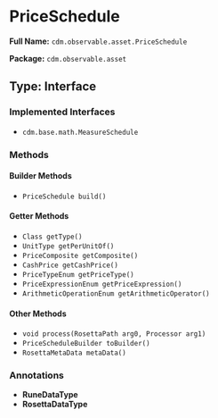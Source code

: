 # PriceSchedule

**Full Name:** `cdm.observable.asset.PriceSchedule`

**Package:** `cdm.observable.asset`

## Type: Interface

### Implemented Interfaces

- `cdm.base.math.MeasureSchedule`

### Methods

#### Builder Methods

- `PriceSchedule build()`

#### Getter Methods

- `Class getType()`
- `UnitType getPerUnitOf()`
- `PriceComposite getComposite()`
- `CashPrice getCashPrice()`
- `PriceTypeEnum getPriceType()`
- `PriceExpressionEnum getPriceExpression()`
- `ArithmeticOperationEnum getArithmeticOperator()`

#### Other Methods

- `void process(RosettaPath arg0, Processor arg1)`
- `PriceScheduleBuilder toBuilder()`
- `RosettaMetaData metaData()`

### Annotations

- **RuneDataType**
- **RosettaDataType**

